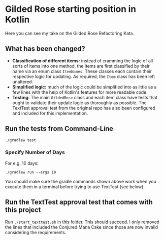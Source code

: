 # Gilded Rose starting position in Kotlin

Here you can see my take on the Gilded Rose Refactoring Kata.

## What has been changed?

+ **Classification of different items:** instead of cramming the logic of all sorts of items into one method, the items are first classified by their name via an enum class ```ItemNames```. These classes each contain their respective logic for updating. As required, the ```Item``` class has been left unaltered.
+ **Simplified logic:** much of the logic could be simplified into as little as a few lines with the help of Kotlin's features for more readable code.
+ **Testing:** The main ```GildedRose``` class and each item class have tests that ought to validate their update logic as thoroughly as possible. The TextTest approval test from the original repo has also been configured and included for this implementation.

## Run the tests from Command-Line

```
./gradlew test
```

### Specify Number of Days

For e.g. 10 days:

```
./gradlew run --args 10
```

You should make sure the gradle commands shown above work when you execute them in a terminal before trying to use TextTest (see below).


## Run the TextTest approval test that comes with this project

Run ```./start_texttest.sh``` in this folder. This should succeed. I only removed the lines that included the Conjured Mana Cake since those are now invalid considering the requirements.